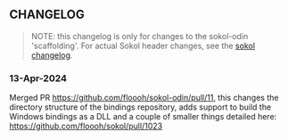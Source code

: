 ## CHANGELOG

> NOTE: this changelog is only for changes to the sokol-odin 'scaffolding'.
For actual Sokol header changes, see the
[sokol changelog](https://github.com/floooh/sokol/blob/master/CHANGELOG.md).

### 13-Apr-2024

Merged PR https://github.com/floooh/sokol-odin/pull/11, this changes the
directory structure of the bindings repository, adds support to build
the Windows bindings as a DLL and a couple of smaller things
detailed here: https://github.com/floooh/sokol/pull/1023
